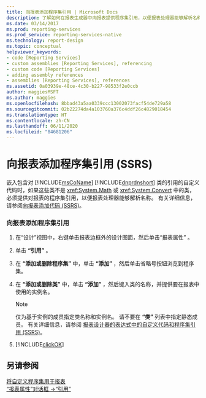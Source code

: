 ```yaml
---
title: 向报表添加程序集引用 | Microsoft Docs
description: 了解如何在报表生成器中向报表提供程序集引用，以便报表处理器能够解析名称。
ms.date: 03/14/2017
ms.prod: reporting-services
ms.prod_service: reporting-services-native
ms.technology: report-design
ms.topic: conceptual
helpviewer_keywords:
- code [Reporting Services]
- custom assemblies [Reporting Services], referencing
- custom code [Reporting Services]
- adding assembly references
- assemblies [Reporting Services], references
ms.assetid: 0a03939e-48ce-4c30-b227-98533f2e0ccb
author: maggiesMSFT
ms.author: maggies
ms.openlocfilehash: 8bbad43a5aa0339ccc13002073facf54de729a58
ms.sourcegitcommit: 02b22274da4a103760a376c4ddf26c4829018454
ms.translationtype: HT
ms.contentlocale: zh-CN
ms.lasthandoff: 06/11/2020
ms.locfileid: "84681206"
---
```

# <a name="add-an-assembly-reference-to-a-report-ssrs"></a>向报表添加程序集引用 (SSRS)
  嵌入包含对 [!INCLUDE[msCoName](../../includes/msconame-md.md)] [!INCLUDE[dnprdnshort](../../includes/dnprdnshort-md.md)] 类的引用的自定义代码时，如果这些类不是 <xref:System.Math> 或 <xref:System.Convert> 中的类，必须提供对报表的程序集引用，以便报表处理器能够解析名称。 有关详细信息，请参阅[向报表添加代码 (SSRS)](../../reporting-services/report-design/add-code-to-a-report-ssrs.md)。  
  
### <a name="to-add-an-assembly-reference-to-a-report"></a>向报表添加程序集引用  
  
1.  在“设计”视图中，右键单击报表边框外的设计图面，然后单击“报表属性” 。  
  
2.  单击 **“引用”** 。  
  
3.  在 **“添加或删除程序集”** 中，单击 **“添加”** ，然后单击省略号按钮浏览到程序集。  
  
4.  在 **“添加或删除类”** 中，单击 **“添加”** ，然后键入类的名称，并提供要在报表中使用的实例名。  
  
    > [!NOTE]  
    >  仅为基于实例的成员指定类名称和实例名。 请不要在 **“类”** 列表中指定静态成员。 有关详细信息，请参阅 [报表设计器的表达式中的自定义代码和程序集引用 (SSRS)](../../reporting-services/report-design/custom-code-and-assembly-references-in-expressions-in-report-designer-ssrs.md)。  
  
5.  [!INCLUDE[clickOK](../../includes/clickok-md.md)]  
  
## <a name="see-also"></a>另请参阅  
 [将自定义程序集用于报表](../../reporting-services/custom-assemblies/using-custom-assemblies-with-reports.md)   
 [“报表属性”对话框 ->“引用”](https://msdn.microsoft.com/library/4639d368-9918-4bb1-9953-7a724ca78dea)  
  
  
